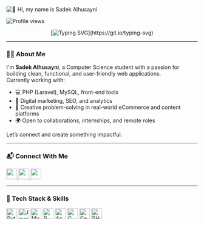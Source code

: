 <!-- Profile Greeting Animation -->
![👋 Hi, my name is Sadek Alhusayni](https://user-images.githubusercontent.com/10498744/210012254-234538ff-d198-48aa-8964-37e6fd45d227.gif)

<!-- Profile Views -->
![Profile views](https://komarev.com/ghpvc/?username=sadekHack&label=Profile%20views&color=0e75b6&style=flat)

<!-- Typing Intro -->
<div align="center">

[![Typing SVG](https://readme-typing-svg.demolab.com?font=Fira+Code&size=22&pause=1000&color=F7F7F7&center=true&vCenter=true&width=600&lines=CS+Student+%7C+Web+Dev+%7C+PHP+%2F+Laravel+Lover;Tech+Explorer+and+Problem+Solver;Let's+build+something+awesome+together!)](https://git.io/typing-svg)

</div>


---

### 🧑‍💻 About Me

I'm **Sadek Alhusayni**, a Computer Science student with a passion for building clean, functional, and user-friendly web applications.  
Currently working with:

- 💻 PHP (Laravel), MySQL, front-end tools  
- 🔎 Digital marketing, SEO, and analytics  
- 🧠 Creative problem-solving in real-world eCommerce and content platforms  
- 🌍 Open to collaborations, internships, and remote roles  

Let’s connect and create something impactful.

---

### 📬 Connect With Me

<p align="left">
  <a href="https://github.com/sadekHack" target="_blank">
    <img src="https://img.shields.io/badge/GitHub-100000?logo=github&logoColor=white" height="28">
  </a>
  <a href="https://www.linkedin.com/in/sadek-alhusayni/" target="_blank">
    <img src="https://img.shields.io/badge/LinkedIn-0077B5?logo=linkedin&logoColor=white" height="28">
  </a>
  <a href="https://www.instagram.com/sadek_alhusayni/" target="_blank">
    <img src="https://img.shields.io/badge/Instagram-E4405F?logo=instagram&logoColor=white" height="28">
  </a>
</p>

---

### 🧠 Tech Stack & Skills

<p align="left" style="display: flex; flex-wrap: wrap; gap: 4px; justify-content: left;">
  <img src="https://img.shields.io/badge/Python-3776AB?logo=python&logoColor=white" height="28" alt="Python">
  <img src="https://img.shields.io/badge/Java-007396?logo=java&logoColor=white" height="28" alt="Java">
  <img src="https://img.shields.io/badge/MySQL-4479A1?logo=mysql&logoColor=white" height="28" alt="MySQL">
  <img src="https://img.shields.io/badge/R-276DC3?logo=r&logoColor=white" height="28" alt="R">
  <img src="https://img.shields.io/badge/Assembly-555555?logoColor=white" height="28" alt="Assembly">
  <img src="https://img.shields.io/badge/C-00599C?logo=c&logoColor=white" height="28" alt="C">
  <img src="https://img.shields.io/badge/C++-00599C?logo=c%2B%2B&logoColor=white" height="28" alt="C++">
  <img src="https://img.shields.io/badge/PHP-777BB4?logo=php&logoColor=white" height="28" alt="PHP">
</p>


